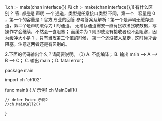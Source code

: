 1.ch := make(chan interface{}) 和 ch := make(chan interface{},1) 有什么区别？
 答: 都是是 声明 一个 通道，类型是任意接口类型
    不同，第一个，容量是 0 ，第一个的容量是 1
 官方,专业的回答 参考答案及解析：第一个是声明无缓存通道，第二个是声明缓存为 1 的通道。
   无缓存通道需要一直有接收者接收数据，写操作才会继续，不然会一直阻塞；
   而缓冲为 1 则即使没有接收者也不会阻塞，因为缓冲大小是 1 ，只有当放第二个值的时候，
   第一个还没被人拿走，这时候才会阻塞。注意这两者还是有区别的。

2.下面的代码输出什么？请简要说明。 (D)
A. 不能编译；
B. 输出 main --> A --> B --> C；
C. 输出 main；
D. fatal error；

package main

import ch "ch102"

func main() {
	// 示例1
	ch.MainCall1()

	// defer Mutex 示例2
	//ch.MainCall2()

}
